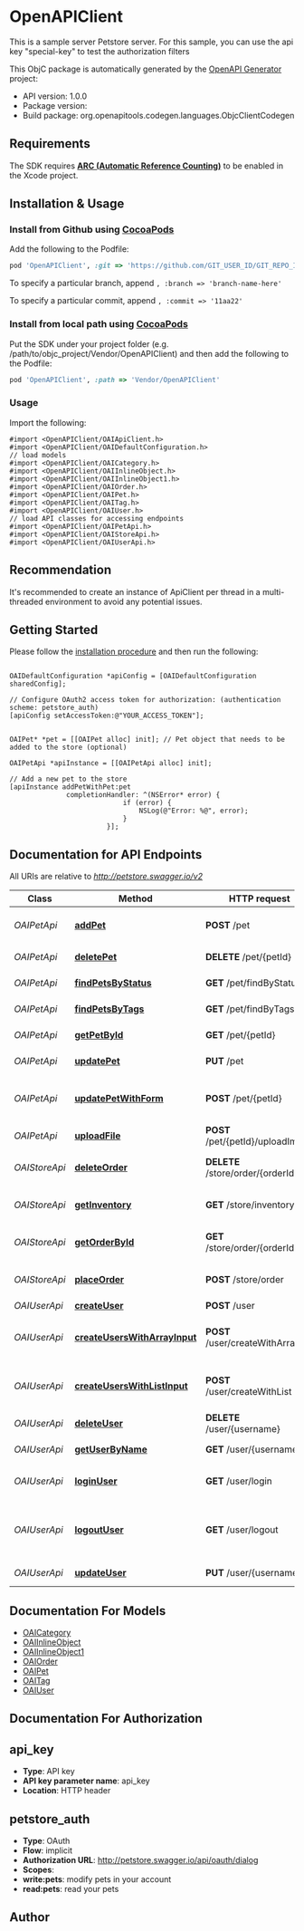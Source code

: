 # OpenAPIClient

This is a sample server Petstore server. For this sample, you can use the api key \"special-key\" to test the authorization filters

This ObjC package is automatically generated by the [OpenAPI Generator](https://openapi-generator.tech) project:

- API version: 1.0.0
- Package version: 
- Build package: org.openapitools.codegen.languages.ObjcClientCodegen

## Requirements

The SDK requires [**ARC (Automatic Reference Counting)**](http://stackoverflow.com/questions/7778356/how-to-enable-disable-automatic-reference-counting) to be enabled in the Xcode project.

## Installation & Usage
### Install from Github using [CocoaPods](https://cocoapods.org/)

Add the following to the Podfile:

```ruby
pod 'OpenAPIClient', :git => 'https://github.com/GIT_USER_ID/GIT_REPO_ID.git'
```

To specify a particular branch, append `, :branch => 'branch-name-here'`

To specify a particular commit, append `, :commit => '11aa22'`

### Install from local path using [CocoaPods](https://cocoapods.org/)

Put the SDK under your project folder (e.g. /path/to/objc_project/Vendor/OpenAPIClient) and then add the following to the Podfile:

```ruby
pod 'OpenAPIClient', :path => 'Vendor/OpenAPIClient'
```

### Usage

Import the following:

```objc
#import <OpenAPIClient/OAIApiClient.h>
#import <OpenAPIClient/OAIDefaultConfiguration.h>
// load models
#import <OpenAPIClient/OAICategory.h>
#import <OpenAPIClient/OAIInlineObject.h>
#import <OpenAPIClient/OAIInlineObject1.h>
#import <OpenAPIClient/OAIOrder.h>
#import <OpenAPIClient/OAIPet.h>
#import <OpenAPIClient/OAITag.h>
#import <OpenAPIClient/OAIUser.h>
// load API classes for accessing endpoints
#import <OpenAPIClient/OAIPetApi.h>
#import <OpenAPIClient/OAIStoreApi.h>
#import <OpenAPIClient/OAIUserApi.h>

```

## Recommendation

It's recommended to create an instance of ApiClient per thread in a multi-threaded environment to avoid any potential issues.

## Getting Started

Please follow the [installation procedure](#installation--usage) and then run the following:

```objc

OAIDefaultConfiguration *apiConfig = [OAIDefaultConfiguration sharedConfig];

// Configure OAuth2 access token for authorization: (authentication scheme: petstore_auth)
[apiConfig setAccessToken:@"YOUR_ACCESS_TOKEN"];


OAIPet* *pet = [[OAIPet alloc] init]; // Pet object that needs to be added to the store (optional)

OAIPetApi *apiInstance = [[OAIPetApi alloc] init];

// Add a new pet to the store
[apiInstance addPetWithPet:pet
              completionHandler: ^(NSError* error) {
                            if (error) {
                                NSLog(@"Error: %@", error);
                            }
                        }];

```

## Documentation for API Endpoints

All URIs are relative to *http://petstore.swagger.io/v2*

Class | Method | HTTP request | Description
------------ | ------------- | ------------- | -------------
*OAIPetApi* | [**addPet**](docs/OAIPetApi.md#addpet) | **POST** /pet | Add a new pet to the store
*OAIPetApi* | [**deletePet**](docs/OAIPetApi.md#deletepet) | **DELETE** /pet/{petId} | Deletes a pet
*OAIPetApi* | [**findPetsByStatus**](docs/OAIPetApi.md#findpetsbystatus) | **GET** /pet/findByStatus | Finds Pets by status
*OAIPetApi* | [**findPetsByTags**](docs/OAIPetApi.md#findpetsbytags) | **GET** /pet/findByTags | Finds Pets by tags
*OAIPetApi* | [**getPetById**](docs/OAIPetApi.md#getpetbyid) | **GET** /pet/{petId} | Find pet by ID
*OAIPetApi* | [**updatePet**](docs/OAIPetApi.md#updatepet) | **PUT** /pet | Update an existing pet
*OAIPetApi* | [**updatePetWithForm**](docs/OAIPetApi.md#updatepetwithform) | **POST** /pet/{petId} | Updates a pet in the store with form data
*OAIPetApi* | [**uploadFile**](docs/OAIPetApi.md#uploadfile) | **POST** /pet/{petId}/uploadImage | uploads an image
*OAIStoreApi* | [**deleteOrder**](docs/OAIStoreApi.md#deleteorder) | **DELETE** /store/order/{orderId} | Delete purchase order by ID
*OAIStoreApi* | [**getInventory**](docs/OAIStoreApi.md#getinventory) | **GET** /store/inventory | Returns pet inventories by status
*OAIStoreApi* | [**getOrderById**](docs/OAIStoreApi.md#getorderbyid) | **GET** /store/order/{orderId} | Find purchase order by ID
*OAIStoreApi* | [**placeOrder**](docs/OAIStoreApi.md#placeorder) | **POST** /store/order | Place an order for a pet
*OAIUserApi* | [**createUser**](docs/OAIUserApi.md#createuser) | **POST** /user | Create user
*OAIUserApi* | [**createUsersWithArrayInput**](docs/OAIUserApi.md#createuserswitharrayinput) | **POST** /user/createWithArray | Creates list of users with given input array
*OAIUserApi* | [**createUsersWithListInput**](docs/OAIUserApi.md#createuserswithlistinput) | **POST** /user/createWithList | Creates list of users with given input array
*OAIUserApi* | [**deleteUser**](docs/OAIUserApi.md#deleteuser) | **DELETE** /user/{username} | Delete user
*OAIUserApi* | [**getUserByName**](docs/OAIUserApi.md#getuserbyname) | **GET** /user/{username} | Get user by user name
*OAIUserApi* | [**loginUser**](docs/OAIUserApi.md#loginuser) | **GET** /user/login | Logs user into the system
*OAIUserApi* | [**logoutUser**](docs/OAIUserApi.md#logoutuser) | **GET** /user/logout | Logs out current logged in user session
*OAIUserApi* | [**updateUser**](docs/OAIUserApi.md#updateuser) | **PUT** /user/{username} | Updated user


## Documentation For Models

 - [OAICategory](docs/OAICategory.md)
 - [OAIInlineObject](docs/OAIInlineObject.md)
 - [OAIInlineObject1](docs/OAIInlineObject1.md)
 - [OAIOrder](docs/OAIOrder.md)
 - [OAIPet](docs/OAIPet.md)
 - [OAITag](docs/OAITag.md)
 - [OAIUser](docs/OAIUser.md)


## Documentation For Authorization


## api_key

- **Type**: API key
- **API key parameter name**: api_key
- **Location**: HTTP header

## petstore_auth

- **Type**: OAuth
- **Flow**: implicit
- **Authorization URL**: http://petstore.swagger.io/api/oauth/dialog
- **Scopes**: 
 - **write:pets**: modify pets in your account
 - **read:pets**: read your pets


## Author




